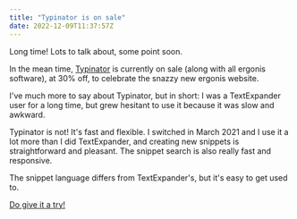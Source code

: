 ```yaml
---
title: "Typinator is on sale"
date: 2022-12-09T11:37:57Z
---
```


Long time! Lots to talk about, some point soon.

In the mean time, [Typinator][] is currently on sale (along with all ergonis
software), at 30% off, to celebrate the snazzy new ergonis website.

I've much more to say about Typinator, but in short: I was a TextExpander user
for a long time, but grew hesitant to use it because it was slow and awkward.

Typinator is not! It's fast and flexible. I switched in March 2021 and I use it
a lot more than I did TextExpander, and creating new snippets is
straightforward and pleasant. The snippet search is also really fast and
responsive.

The snippet language differs from TextExpander's, but it's easy to get used to.

[Do give it a try!][Typinator]

[Typinator]: https://www.ergonis.com/typinator

